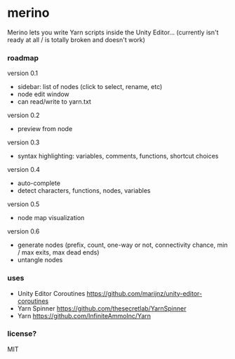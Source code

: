 # merino
Merino lets you write Yarn scripts inside the Unity Editor... (currently isn't ready at all / is totally broken and doesn't work)

### roadmap

version 0.1
- sidebar: list of nodes (click to select, rename, etc)
- node edit window
- can read/write to yarn.txt

version 0.2
- preview from node

version 0.3
- syntax highlighting: variables, comments, functions, shortcut choices

version 0.4
- auto-complete
- detect characters, functions, nodes, variables

version 0.5
- node map visualization

version 0.6
- generate nodes (prefix, count, one-way or not, connectivity chance, min / max exits, max dead ends)
- untangle nodes

### uses
- Unity Editor Coroutines https://github.com/marijnz/unity-editor-coroutines
- Yarn Spinner https://github.com/thesecretlab/YarnSpinner
- Yarn https://github.com/InfiniteAmmoInc/Yarn

### license?
MIT
